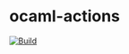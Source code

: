 # ocaml-actions

[![Build](https://github.com/JasonAForral/ocaml-actions/actions/workflows/main.yml/badge.svg?event=push)](https://github.com/JasonAForral/ocaml-actions/actions/workflows/main.yml)
